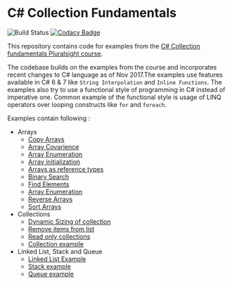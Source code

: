 # C# Collection Fundamentals
![Build Status](https://travis-ci.org/NileshGule/cSharpCollectionFundamentals.svg?branch=master)
[![Codacy Badge](https://api.codacy.com/project/badge/Grade/f091b78b4e654f968b98fb273afbb5b0)](https://www.codacy.com/app/vn_nilesh/cSharpCollectionFundamentals?utm_source=github.com&amp;utm_medium=referral&amp;utm_content=NileshGule/cSharpCollectionFundamentals&amp;utm_campaign=Badge_Grade)

This repository contains code for examples from the [C# Collection fundamentals Pluralsight course](https://app.pluralsight.com/library/courses/csharp-collections).

The codebase builds on the examples from the course and incorporates recent changes to C# language as of Nov 2017.The examples use features available in C# 6 & 7 like `String Interpolation` and `Inline Functions`. The examples also try to use a functional style of programming in C# instead of imperative one. Common example of the functional style is usage of LINQ operators over looping constructs like `for` and `foreach`.

Examples contain following :
* Arrays
    * [Copy Arrays](Arrays/ArrayCopy.cs)
    * [Array Covarience](Arrays/ArrayCovarience.cs)
    * [Array Enumeration](Arrays/ArrayEnumeration.cs)
    * [Array initialization](Arrays/ArrayInitializer.cs)
    * [Arrays as reference types](Arrays/ArraysAsRefTypes.cs)
    * [Binary Search](Arrays/BinarySearch.cs)
    * [Find Elements](Arrays/FindElements.cs)
    * [Array Enumeration](Arrays/ForEachReadOnly.cs)
    * [Reverse Arrays](Arrays/ReverseArray.cs)
    * [Sort Arrays](Arrays/SortArray.cs)
* Collections
    * [Dynamic Sizing of collection](Collections/AddToList.cs)
    * [Remove items from list](Collections/RemoveFromList.cs)
    * [Read only collections](Collections/ReadOnlyList.cs)
    * [Collection example](Collections/NonBlankStringList.cs)
* Linked List, Stack and Queue
	* [Linked List Example](LinkedList/LinkedListExample.cs)
	* [Stack example](LinkedList/StackExample.cs)
	* [Queue example](LinkedList/QueueExample.cs)